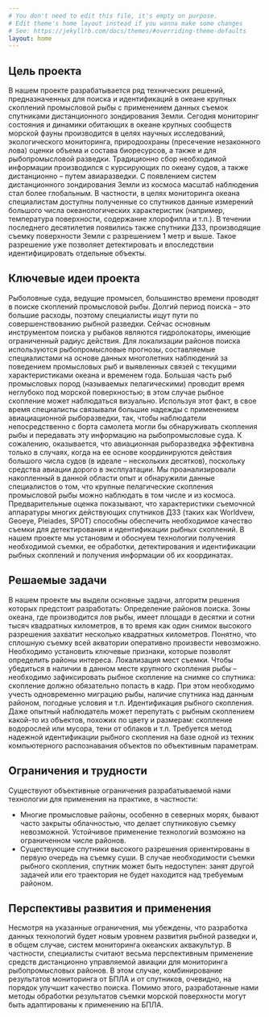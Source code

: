 ```yaml
---
# You don't need to edit this file, it's empty on purpose.
# Edit theme's home layout instead if you wanna make some changes
# See: https://jekyllrb.com/docs/themes/#overriding-theme-defaults
layout: home
---
```


## Цель проекта
В нашем проекте разрабатывается ряд технических решений, предназначенных для поиска и идентификаций в океане крупных скоплений промысловой рыбы с применением данных съемок спутниками дистанционного зондирования Земли.
Сегодня мониторинг состояния и динамики обитающих в океане крупных сообществ морской фауны производится в целях научных исследований, экологического мониторинга, природоохраны (пресечение незаконного лова) оценки объема и состава биоресурсов, а также и для рыбопромысловой разведки. Традиционно сбор необходимой информации производился с курсирующих по океану судов, а также дистанционно – путем авиаразведки.
С появлением систем дистанционного зондирования Земли из космоса масштаб наблюдения стал более глобальным. В частности, в целях мониторинга океана специалистам доступны полученные со спутников данные измерений большого числа океанологических характеристик (например, температура поверхности, содержание хлорофилла и т.п.).
В течении последнего десятилетия появились также спутники ДЗЗ, производящие съемку поверхности Земли с разрешением 1 метр и выше. Такое разрешение уже позволяет детектировать и впоследствии идентифицировать отдельные объекты.

## Ключевые идеи проекта
Рыболовные суда, ведущие промысел, большинство времени проводят в поиске скоплений промысловой рыбы. Долгий период поиска – это большие расходы, поэтому специалисты ищут пути по совершенствованию рыбной разведки.
Сейчас основным инструментом поиска у рыбаков являются гидролокаторы, имеющие ограниченный радиус действия. Для локализации районов поиска используются рыбопромысловые прогнозы, составляемые специалистами на основе данных многолетних наблюдений за поведением промысловых рыб и выявленных связей с текущими характеристиками океана и временем года.
Большая часть рыб промысловых пород  (называемых пелагическими) проводит время неглубоко под морской поверхностью; в этом случае рыбное скопление может наблюдаться визуально. Используя этот факт, в свое время специалисты связывали большие надежды с применением авиациационной рыборазведки, так, чтобы наблюдатели непосредственно с борта самолета могли бы обнаруживать скопления рыбы и передавать эту информацию на рыбопромысловые суда. К сожалению, оказывается, что авиационная рыборазведка эффективна только в случаях, когда на ее основе координируются действия большого числа судов (в идеале – нескольких десятков), поскольку средства авиации дорого в эксплуатации.
Мы проанализировали накопленный в данной области опыт и обнаружили данные специалистов о том, что крупные пелагические скопления промысловой рыбы можно наблюдать в том числе и из космоса. Предварительные оценка показывают, что характеристики съемочной аппаратуры многих действующих спутников ДЗЗ (таких как Worldvew, Geoeye, Pleiades, SPOT) способны обеспечить необходимое качество съемки для детектирования и идентификации рыбных скоплений.
В нашем проекте мы установим и обоснуем технологии получения необходимой съемки, ее обработки, детектирования и идентификации рыбных скоплений  и получения информации об их координатах.

## Решаемые задачи
В нашем проекте мы выдели основные задачи, алгоритм решения которых предстоит разработать:
Определение районов поиска. Зоны океана, где производится лов рыбы, имеет площади в десятки и сотни тысяч квадратных километров, в то время как один снимок высокого разрешения захватит несколько квадратных километров. Понятно, что сплошную съемку всей акватории оперативно произвести невозможно. Необходимо установить ключевые признаки, которые позволят определить районы интереса.
Локализация мест съемки. Чтобы убедиться в наличии в данном месте крупного скопления рыбы – необходимо зафиксировать рыбное скопление на снимке со спутника: скопление должно обязательно попасть в кадр. При этом необходимо учесть одновременно  миграцию рыбы, наличие спутника над данным районом, погодные условия и т.п.
Идентификация рыбного скопления. Даже опытный наблюдатель может перепутать с рыбным скоплением какой-то из объектов, похожих по цвету и размерам: скопление водорослей или мусора, тени от облаков и т.п. Требуется метод надежной идентификации рыбного скопления на базе одной из техник компьютерного распознавания объектов по объективным параметрам.

## Ограничения и трудности
Существуют объективные ограничения разрабатываемой нами технологии для применения на практике, в частности:
- Многие промысловые районы, особенно в северных морях, бывают часто закрыты облачностью, что делает спутниковую съемку невозможной. Устойчивое применение технологий возможно на  ограниченном числе районов.
- Существующие спутники высокого разрешения ориентированы в первую очередь на съемку суши. В случае необходимости съемки рыбного скопления, спутник  может быть недоступен: занят другой задачей или его  траектория не будет находится над требуемым районом.

## Перспективы развития и применения
Несмотря на указанные ограничения, мы убеждены, что разработка данных технологий будет новым уровнем развития рыбной разведки и, в общем случае, систем мониторинга океанских аквакультур.
В частности, специалисты считают весьма перспективным применение средств дистанционно управляемой авиации для мониторинга рыбопромысловых районов. В этом случае, комбинирование результатов мониторинга от БПЛА и от спутников, очевидно, на порядок улучшит качество поиска. Помимо этого, разработанные нами методы обработки результатов съемки морской поверхности могут быть адаптированы к применению на БПЛА.
